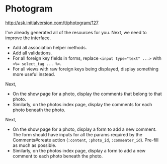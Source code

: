 # Photogram

http://ask.initialversion.com/t/photogram/127

I've already generated all of the resources for you. Next, we need to improve the interface.

 - Add all association helper methods.
 - Add all validations.
 - For all foreign key fields in forms, replace `<input type="text" ...>` with `<%= select_tag ... %>`.
 - For all views with raw foreign keys being displayed, display something more useful instead.

Next,

 - On the show page for a photo, display the comments that belong to that photo.
 - Similarly, on the photos index page, display the comments for each photo beneath the photo.

Next,

 - On the show page for a photo, display a form to add a new comment. The form should have inputs for all the params required by the Comments#create action (`:content`, `:photo_id`, `:commenter_id`). Pre-fill as much as possible.
 - Similarly, on the photos index page, display a form to add a new comment to each photo beneath the photo.
